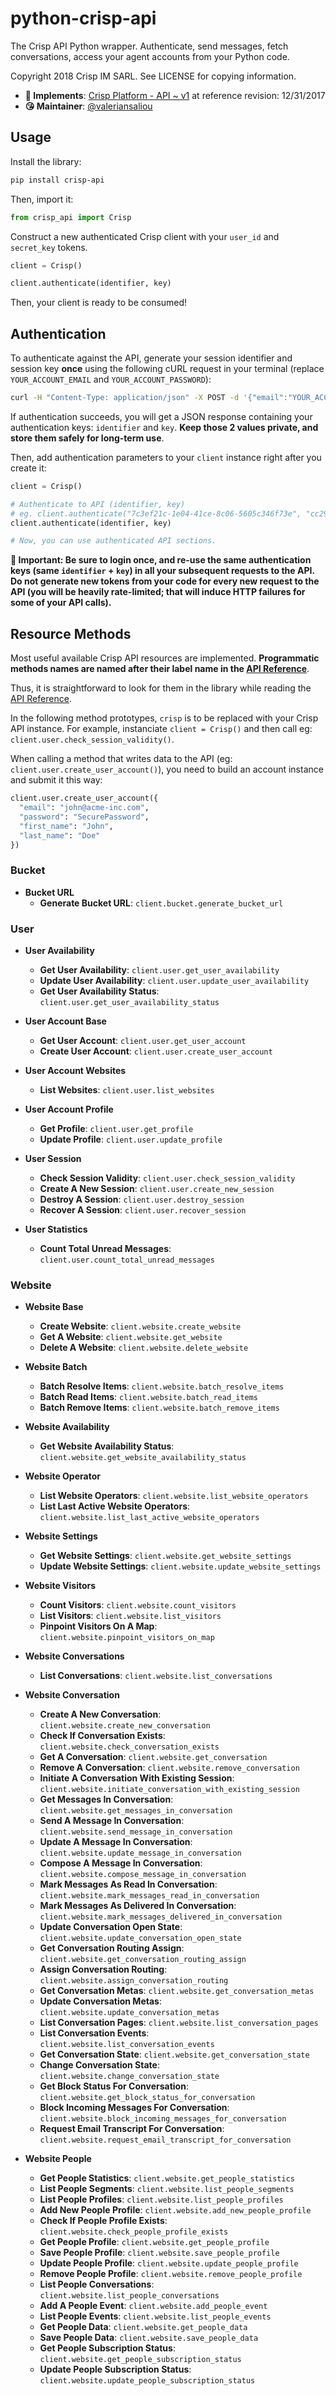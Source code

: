 # python-crisp-api

The Crisp API Python wrapper. Authenticate, send messages, fetch conversations, access your agent accounts from your Python code.

Copyright 2018 Crisp IM SARL. See LICENSE for copying information.

* **📝 Implements**: [Crisp Platform - API ~ v1](https://docs.crisp.chat/api/v1/) at reference revision: 12/31/2017
* **😘 Maintainer**: [@valeriansaliou](https://github.com/valeriansaliou)

## Usage

Install the library:

```bash
pip install crisp-api
```

Then, import it:

```python
from crisp_api import Crisp
```

Construct a new authenticated Crisp client with your `user_id` and `secret_key` tokens.

```python
client = Crisp()

client.authenticate(identifier, key)
```

Then, your client is ready to be consumed!

## Authentication

To authenticate against the API, generate your session identifier and session key **once** using the following cURL request in your terminal (replace `YOUR_ACCOUNT_EMAIL` and `YOUR_ACCOUNT_PASSWORD`):

```bash
curl -H "Content-Type: application/json" -X POST -d '{"email":"YOUR_ACCOUNT_EMAIL","password":"YOUR_ACCOUNT_PASSWORD"}' https://api.crisp.chat/v1/user/session/login
```

If authentication succeeds, you will get a JSON response containing your authentication keys: `identifier` and `key`. **Keep those 2 values private, and store them safely for long-term use**.

Then, add authentication parameters to your `client` instance right after you create it:

```python
client = Crisp()

# Authenticate to API (identifier, key)
# eg. client.authenticate("7c3ef21c-1e04-41ce-8c06-5605c346f73e", "cc29e1a5086e428fcc6a697d5837a66d82808e65c5cce006fbf2191ceea80a0a")
client.authenticate(identifier, key)

# Now, you can use authenticated API sections.
```

**🔴 Important: Be sure to login once, and re-use the same authentication keys (same `identifier` + `key`) in all your subsequent requests to the API. Do not generate new tokens from your code for every new request to the API (you will be heavily rate-limited; that will induce HTTP failures for some of your API calls).**

## Resource Methods

Most useful available Crisp API resources are implemented. **Programmatic methods names are named after their label name in the [API Reference](https://docs.crisp.chat/api/v1/)**.

Thus, it is straightforward to look for them in the library while reading the [API Reference](https://docs.crisp.chat/api/v1/).

In the following method prototypes, `crisp` is to be replaced with your Crisp API instance. For example, instanciate `client = Crisp()` and then call eg: `client.user.check_session_validity()`.

When calling a method that writes data to the API (eg: `client.user.create_user_account()`), you need to build an account instance and submit it this way:

```python
client.user.create_user_account({
  "email": "john@acme-inc.com",
  "password": "SecurePassword",
  "first_name": "John",
  "last_name": "Doe"
})
```

### Bucket

* **Bucket URL**
  * **Generate Bucket URL**: `client.bucket.generate_bucket_url`

### User

* **User Availability**
  * **Get User Availability**: `client.user.get_user_availability`
  * **Update User Availability**: `client.user.update_user_availability`
  * **Get User Availability Status**: `client.user.get_user_availability_status`

* **User Account Base**
  * **Get User Account**: `client.user.get_user_account`
  * **Create User Account**: `client.user.create_user_account`

* **User Account Websites**
  * **List Websites**: `client.user.list_websites`

* **User Account Profile**
  * **Get Profile**: `client.user.get_profile`
  * **Update Profile**: `client.user.update_profile`

* **User Session**
  * **Check Session Validity**: `client.user.check_session_validity`
  * **Create A New Session**: `client.user.create_new_session`
  * **Destroy A Session**: `client.user.destroy_session`
  * **Recover A Session**: `client.user.recover_session`

* **User Statistics**
  * **Count Total Unread Messages**: `client.user.count_total_unread_messages`

### Website

* **Website Base**
  * **Create Website**: `client.website.create_website`
  * **Get A Website**: `client.website.get_website`
  * **Delete A Website**: `client.website.delete_website`

* **Website Batch**
  * **Batch Resolve Items**: `client.website.batch_resolve_items`
  * **Batch Read Items**: `client.website.batch_read_items`
  * **Batch Remove Items**: `client.website.batch_remove_items`

* **Website Availability**
  * **Get Website Availability Status**: `client.website.get_website_availability_status`

* **Website Operator**
  * **List Website Operators**: `client.website.list_website_operators`
  * **List Last Active Website Operators**: `client.website.list_last_active_website_operators`

* **Website Settings**
  * **Get Website Settings**: `client.website.get_website_settings`
  * **Update Website Settings**: `client.website.update_website_settings`

* **Website Visitors**
  * **Count Visitors**: `client.website.count_visitors`
  * **List Visitors**: `client.website.list_visitors`
  * **Pinpoint Visitors On A Map**: `client.website.pinpoint_visitors_on_map`

* **Website Conversations**
  * **List Conversations**: `client.website.list_conversations`

* **Website Conversation**
  * **Create A New Conversation**: `client.website.create_new_conversation`
  * **Check If Conversation Exists**: `client.website.check_conversation_exists`
  * **Get A Conversation**: `client.website.get_conversation`
  * **Remove A Conversation**: `client.website.remove_conversation`
  * **Initiate A Conversation With Existing Session**: `client.website.initiate_conversation_with_existing_session`
  * **Get Messages In Conversation**: `client.website.get_messages_in_conversation`
  * **Send A Message In Conversation**: `client.website.send_message_in_conversation`
  * **Update A Message In Conversation**: `client.website.update_message_in_conversation`
  * **Compose A Message In Conversation**: `client.website.compose_message_in_conversation`
  * **Mark Messages As Read In Conversation**: `client.website.mark_messages_read_in_conversation`
  * **Mark Messages As Delivered In Conversation**: `client.website.mark_messages_delivered_in_conversation`
  * **Update Conversation Open State**: `client.website.update_conversation_open_state`
  * **Get Conversation Routing Assign**: `client.website.get_conversation_routing_assign`
  * **Assign Conversation Routing**: `client.website.assign_conversation_routing`
  * **Get Conversation Metas**: `client.website.get_conversation_metas`
  * **Update Conversation Metas**: `client.website.update_conversation_metas`
  * **List Conversation Pages**: `client.website.list_conversation_pages`
  * **List Conversation Events**: `client.website.list_conversation_events`
  * **Get Conversation State**: `client.website.get_conversation_state`
  * **Change Conversation State**: `client.website.change_conversation_state`
  * **Get Block Status For Conversation**: `client.website.get_block_status_for_conversation`
  * **Block Incoming Messages For Conversation**: `client.website.block_incoming_messages_for_conversation`
  * **Request Email Transcript For Conversation**: `client.website.request_email_transcript_for_conversation`

* **Website People**
  * **Get People Statistics**: `client.website.get_people_statistics`
  * **List People Segments**: `client.website.list_people_segments`
  * **List People Profiles**: `client.website.list_people_profiles`
  * **Add New People Profile**: `client.website.add_new_people_profile`
  * **Check If People Profile Exists**: `client.website.check_people_profile_exists`
  * **Get People Profile**: `client.website.get_people_profile`
  * **Save People Profile**: `client.website.save_people_profile`
  * **Update People Profile**: `client.website.update_people_profile`
  * **Remove People Profile**: `client.website.remove_people_profile`
  * **List People Conversations**: `client.website.list_people_conversations`
  + **Add A People Event**: `client.website.add_people_event`
  + **List People Events**: `client.website.list_people_events`
  + **Get People Data**: `client.website.get_people_data`
  + **Save People Data**: `client.website.save_people_data`
  + **Get People Subscription Status**: `client.website.get_people_subscription_status`
  + **Update People Subscription Status**: `client.website.update_people_subscription_status`
